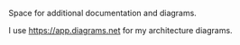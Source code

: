 Space for additional documentation and diagrams.

I use https://app.diagrams.net for my architecture diagrams.